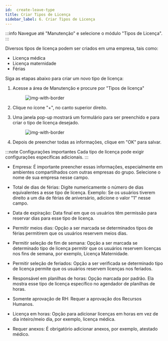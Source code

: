 ```yaml
---
id:  create-leave-type
title: Criar Tipos de Licença
sidebar_label: 6. Criar Tipos de Licença
---
```


:::info
Navegue até "Manutenção" e selecione o módulo "Tipos de Licença".
:::

Diversos tipos de licença podem ser criados em uma empresa, tais como:
- Licença médica
- Licença maternidade
- Férias

Siga as etapas abaixo para criar um novo tipo de licença: 


1. Acesse a área de Manutenção e procure por "Tipos de licença"

    <figure>

    ![img-with-border](/img/university/maintenance/create_leaves1.png)
    </figure>

2. Clique no ícone "+", no canto superior direito.

    <!-- <figure>
    ![img-with-border](/img/university/leaves/ )
    </figure> -->

3. Uma janela pop-up mostrará um formulário para ser preenchido e para criar o tipo de licença desejado.
 
    <figure>

    ![img-with-border](/img/university/maintenance/create_leaves2.png)
    </figure>

4. Depois de preencher todas as informações, clique em "OK" para salvar.
 
:::note Configurações importantes
Cada tipo de licença pode exigir configurações específicas adicionais.
:::

- Empresa: É importante preencher essas informações, especialmente em ambientes compartilhados com outras empresas do grupo. Selecione o nome de sua empresa nesse campo.

- Total de dias de férias: Digite numericamente o número de dias equivalentes a esse tipo de licença. Exemplo: Se os usuários tiverem direito a um dia de férias de aniversário, adicione o valor "1" nesse campo.

- Data de expiração: Data final em que os usuários têm permissão para reservar dias para esse tipo de licença.

- Permitir meios dias: Opção a ser marcada se determinados tipos de férias permitirem que os usuários reservem meios dias.

- Permitir seleção de fim de semana: Opção a ser marcada se determinado tipo de licença permitir que os usuários reservem licenças nos fins de semana, por exemplo, Licença Maternidade.

- Permitir seleção de feriados: Opção a ser verificada se determinado tipo de licença permite que os usuários reservem licenças nos feriados.

- Responsável em planilhas de horas: Opção marcada por padrão. Ela mostra esse tipo de licença específico no agendador de planilhas de horas.

- Somente aprovação de RH: Requer a aprovação dos Recursos Humanos.

- Licença em horas: Opção para adicionar licenças em horas em vez de dia inteiro/meio dia, por exemplo, licença médica.

- Requer anexos: É obrigatório adicionar anexos, por exemplo, atestado médico.


